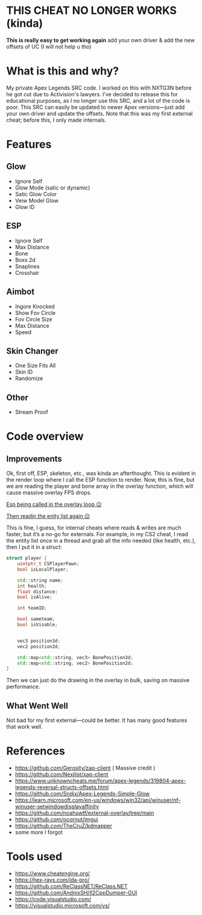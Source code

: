 # THIS CHEAT NO LONGER WORKS (kinda)
**This is really easy to get working again** add your own driver & add the new offsets of UC (I will not help u tho)

# What is this and why?
My private Apex Legends SRC code. I worked on this with NXTG3N before he got cut due to Activision's lawyers. I’ve decided to release this for educational purposes, as I no longer use this SRC, and a lot of the code is poor.
This SRC can easily be updated to newer Apex versions—just add your own driver and update the offsets. Note that this was my first external cheat; before this, I only made internals.

# Features

## Glow
- Ignore Self
- Glow Mode (satic or dynamic)
- Satic Glow Color
- Veiw Model Glow
- Glow ID

## ESP
- Ignore Self
- Max Distance
- Bone
- Boxs 2d
- Snaplines
- Crosshair

## Aimbot
- Ingore Knocked
- Show Fov Circle
- Fov Circle Size
- Max Distance
- Speed

## Skin Changer
- One Size Fits All
- Skin ID
- Randomize

## Other
- Stream Proof

# Code overview

## Improvements

Ok, first off, ESP, skeleton, etc., was kinda an afterthought. This is evident in the render loop where I call the ESP function to render. Now, this is fine, but we are reading the player and bone array in the overlay function, which will cause massive overlay FPS drops.

[Esp being called in the overlay loop 😑](https://github.com/TheRealJoelmatic/apex-matic/blob/main/usermode/overlay/overlay.cpp#L185)

[Then readin the enity list again 😑](https://github.com/TheRealJoelmatic/apex-matic/blob/main/usermode/modules/features/esp.cppL24)

This is fine, I guess, for internal cheats where reads & writes are much faster, but it’s a no-go for externals. For example, in my CS2 cheat, I read the entity list once in a thread and grab all the info needed (like health, etc.), then I put it in a struct:

``` c++
struct player {
    uintptr_t CSPlayerPawn;
    bool isLocalPlayer;

    std::string name;
    int health;
    float distance;
    bool isAlive;

    int teamID;

    bool sameteam;
    bool isVisable;


    vec3 position3d;
    vec2 position2d;

    std::map<std::string, vec3> BonePosition3d;
    std::map<std::string, vec2> BonePosition2d;
}
```

Then we can just do the drawing in the overlay in bulk, saving on massive performance.

## What Went Well

Not bad for my first external—could be better. It has many good features that work well.

# References 

- https://github.com/Gerosity/zap-client ( Massive credit )
- https://github.com/Nexilist/xap-client
- https://www.unknowncheats.me/forum/apex-legends/319804-apex-legends-reversal-structs-offsets.html
- https://github.com/Sndix/Apex-Legends-Simple-Glow
- https://learn.microsoft.com/en-us/windows/win32/api/winuser/nf-winuser-setwindowdisplayaffinity
- https://github.com/noahswtf/external-overlay/tree/main
- https://github.com/ocornut/imgui
- https://github.com/TheCruZ/kdmapper
- some more I forgot

# Tools used

- https://www.cheatengine.org/
- https://hex-rays.com/ida-pro/
- https://github.com/ReClassNET/ReClass.NET
- https://github.com/AndnixSH/Il2CppDumper-GUI
- https://code.visualstudio.com/
- https://visualstudio.microsoft.com/vs/
